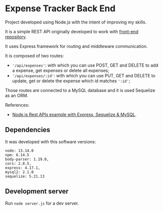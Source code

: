# Expense Tracker Back End

Project developed using Node.js with the intent of improving my skills.

It is a simple REST API originally developed to work with [front-end repository](https://github.com/renato-mm/expense-tracker-front-end).

It uses Express framework for routing and middleware communication.

It is composed of two routes:
- ```'/api/expenses'```: with which you can use POST, GET and DELETE to add a expense, get expenses or delete all expenses;
- ```'/api/expenses/:id'```: with which you can use PUT, GET and DELETE to update, get or delete the expense which id matches ```':id'```;

Those routes are connected to a MySQL database and it is used Sequelize as an ORM.

References:
- [Node.js Rest APIs example with Express, Sequelize & MySQL](https://bezkoder.com/node-js-express-sequelize-mysql/).

## Dependencies

It was developed with this software versions:
```
node: 13.14.0
npm: 6.14.5
body-parser: 1.19.0,
cors: 2.8.5,
express: 4.17.1,
mysql2: 2.1.0
sequelize: 5.21.13
```

## Development server

Run `node server.js` for a dev server.
